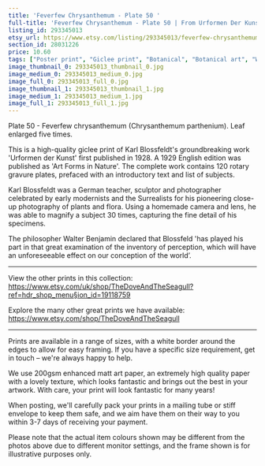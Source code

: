 ```yaml
---
title: 'Feverfew Chrysanthemum - Plate 50 '
full-title: 'Feverfew Chrysanthemum - Plate 50 | From Urformen Der Kunst by Karl Blossfeldt | Vintage botanical photographic print'
listing_id: 293345013
etsy_url: https://www.etsy.com/listing/293345013/feverfew-chrysanthemum-plate-50-from?utm_source=site&utm_medium=api&utm_campaign=api
section_id: 28031226
price: 10.60
tags: ["Poster print", "Giclee print", "Botanical", "Botanical art", "Wall art", "Botanical poster", "Photograph", "Vintage", "Black and white", "Sepia", "Minimal", "Leaf", "Urformen der Kunst"]
image_thumbnail_0: 293345013_thumbnail_0.jpg
image_medium_0: 293345013_medium_0.jpg
image_full_0: 293345013_full_0.jpg
image_thumbnail_1: 293345013_thumbnail_1.jpg
image_medium_1: 293345013_medium_1.jpg
image_full_1: 293345013_full_1.jpg
---
```

Plate 50 - Feverfew chrysanthemum (Chrysanthemum parthenium). Leaf enlarged five times.

This is a high-quality giclee print of Karl Blossfeldt&#39;s groundbreaking work &#39;Urformen der Kunst&#39; first published in 1928. A 1929 English edition was published as &#39;Art Forms in Nature&#39;. The complete work contains 120 rotary gravure plates, prefaced with an introductory text and list of subjects.

Karl Blossfeldt was a German teacher, sculptor and photographer celebrated by early modernists and the Surrealists for his pioneering close-up photography of plants and flora. Using a homemade camera and lens, he was able to magnify a subject 30 times, capturing the fine detail of his specimens.

The philosopher Walter Benjamin declared that Blossfeld &#39;has played his part in that great examination of the inventory of perception, which will have an unforeseeable effect on our conception of the world’. 

---

View the other prints in this collection: https://www.etsy.com/uk/shop/TheDoveAndTheSeagull?ref=hdr_shop_menu§ion_id=19118759

Explore the many other great prints we have available: https://www.etsy.com/shop/TheDoveAndTheSeagull

---

Prints are available in a range of sizes, with a white border around the edges to allow for easy framing. If you have a specific size requirement, get in touch – we&#39;re always happy to help.

We use 200gsm enhanced matt art paper, an extremely high quality paper with a lovely texture, which looks fantastic and brings out the best in your artwork. With care, your print will look fantastic for many years!

When posting, we&#39;ll carefully pack your prints in a mailing tube or stiff envelope to keep them safe, and we aim have them on their way to you within 3-7 days of receiving your payment.

Please note that the actual item colours shown may be different from the photos above due to different monitor settings, and the frame shown is for illustrative purposes only.
